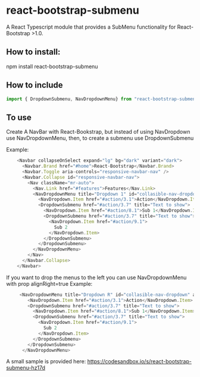 # react-bootstrap-submenu
A React Typescript module that provides a SubMenu functionality for React-Bootstrap >1.0.

## How to install:
npm install react-bootstrap-submenu

## How to include
```javascript
import { DropdownSubmenu, NavDropdownMenu} from "react-bootstrap-submenu";
```
## To use
Create A NavBar with React-Bookstrap, but instead of using NavDropdown use NavDropdownMenu, then, to create a submenu use DropdownSubmenu
 
Example:
```javascript
    <Navbar collapseOnSelect expand="lg" bg="dark" variant="dark">
      <Navbar.Brand href="#home">React-Bootstrap</Navbar.Brand>
      <Navbar.Toggle aria-controls="responsive-navbar-nav" />
      <Navbar.Collapse id="responsive-navbar-nav">
        <Nav className="mr-auto">
          <Nav.Link href="#features">Features</Nav.Link>
          <NavDropdownMenu title="Dropdown 1" id="collasible-nav-dropdown">
            <NavDropdown.Item href="#action/3.1">Action</NavDropdown.Item>
            <DropdownSubmenu href="#action/3.7" title="Text to show">
              <NavDropdown.Item href="#action/8.1">Sub 1</NavDropdown.Item>
              <DropdownSubmenu href="#action/3.7" title="Text to show">
                <NavDropdown.Item href="#action/9.1">
                  Sub 2
                </NavDropdown.Item>
              </DropdownSubmenu>
            </DropdownSubmenu>
          </NavDropdownMenu>
        </Nav>
      </Navbar.Collapse>
    </Navbar>
```  

If you want to drop the menus to the left you can use NavDropdownMenu with prop alignRight=true
Example:
```javascript
     <NavDropdownMenu title="Dropdown R" id="collasible-nav-dropdown" alignRight >
        <NavDropdown.Item href="#action/3.1">Action</NavDropdown.Item>
        <DropdownSubmenu href="#action/3.7" title="Text to show">
          <NavDropdown.Item href="#action/8.1">Sub 1</NavDropdown.Item>
          <DropdownSubmenu href="#action/3.7" title="Text to show">
            <NavDropdown.Item href="#action/9.1">
              Sub 2
            </NavDropdown.Item>
          </DropdownSubmenu>
        </DropdownSubmenu>
      </NavDropdownMenu>
```  

A small sample is provided here: https://codesandbox.io/s/react-bootstrap-submenu-hz17d
